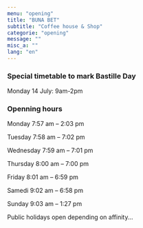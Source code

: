 ```yaml
---
menu: "opening"
title: "BUNA BET"
subtitle: "Coffee house & Shop"
categorie: "opening"
message: ""
misc_a: ""
lang: "en"
---
```

### Special timetable to mark Bastille Day

Monday 14 July: 9am-2pm


### Openning hours

Monday 7:57 am – 2:03 pm

Tuesday 7:58 am – 7:02 pm

Wednesday 7:59 am – 7:01 pm

Thursday 8:00 am – 7:00 pm

Friday 8:01 am – 6:59 pm

Samedi 9:02 am – 6:58 pm

Sunday 9:03 am – 1:27 pm

Public holidays open depending on affinity...



